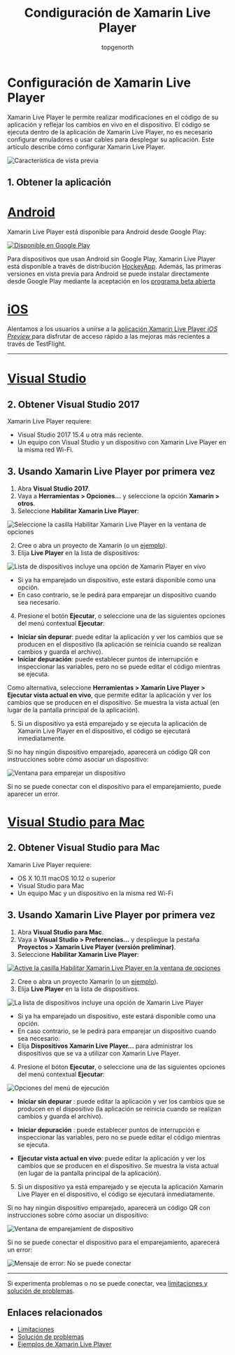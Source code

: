 ﻿---
title: Condiguración de Xamarin Live Player
description: Editar y probar aplicaciones en tiempo real en dispositivos iOS o Android
ms.prod: xamarin
ms.assetid: 5DDF9203-8826-4B04-93F5-B8D07EDE3873
ms.technology: xamarin-cross-platform
author: topgenorth
ms.author: toopge
ms.date: 11/22/2017
ms.openlocfilehash: 6a721eedc278864b79d5f2b3cb16fb7075bfb15d
ms.sourcegitcommit: 945df041e2180cb20af08b83cc703ecd1aedc6b0
ms.translationtype: MT
ms.contentlocale: es-ES
ms.lasthandoff: 04/04/2018
---
# <a name="xamarin-live-player-setup"></a>Configuración de Xamarin Live Player

Xamarin Live Player le permite realizar modificaciones en el código de su aplicación y reflejar los cambios en vivo en el dispositivo. El código se ejecuta dentro de la aplicación de Xamarin Live Player, no es necesario configurar emuladores o usar cables para desplegar su aplicación. Este artículo describe cómo configurar Xamarin Live Player.

![Característica de vista previa](~/media/shared/preview.png)

## <a name="1-get-the-app"></a>1. Obtener la aplicación

# <a name="androidtabandroid"></a>[Android](#tab/android)

Xamarin Live Player está disponible para Android desde Google Play:

[ ![Disponible en Google Play](install-images/google-play-badge.png)](https://play.google.com/store/apps/details?id=com.xamarin.live)

Para dispositivos que usan Android sin Google Play, Xamarin Live Player está disponible a través de distribución [HockeyApp](https://aka.ms/xlp-hockeyapp). Además, las primeras versiones en vista previa para Android se puede instalar directamente desde Google Play mediante la aceptación en los [programa beta abierta](https://play.google.com/apps/testing/com.xamarin.live)

# <a name="iostabios"></a>[iOS](#tab/ios)

Alentamos a los usuarios a unirse a la [aplicación Xamarin Live Player _iOS Preview_ ](https://aka.ms/liveplayeralpha) para disfrutar de acceso rápido a las mejoras más recientes a través de TestFlight.

-----

# <a name="visual-studiotabwindows"></a>[Visual Studio](#tab/windows)

## <a name="2-get-visual-studio-2017"></a>2. Obtener Visual Studio 2017

Xamarin Live Player requiere:

- Visual Studio 2017 15.4 u otra más reciente.
- Un equipo con Visual Studio y un dispositivo con Xamarin Live Player en la misma red Wi-Fi.

## <a name="3-using-xamarin-live-player-for-the-first-time"></a>3. Usando Xamarin Live Player por primera vez

1. Abra **Visual Studio 2017**.
2. Vaya a **Herramientas > Opciones...**  y seleccione la opción **Xamarin > otros**.
3. Seleccione **Habilitar Xamarin Live Player**:

  ![Seleccione la casilla Habilitar Xamarin Live Player en la ventana de opciones](install-images/vs2017-options.png)

2. Cree o abra un proyecto de Xamarin (o un [ejemplo](~/tools/live-player/samples.md)).
3. Elija **Live Player** en la lista de dispositivos:

  ![Lista de dispositivos incluye una opción de Xamarin Player en vivo](install-images/devices-empty-windows.png)

  * Si ya ha emparejado un dispositivo, este estará disponible como una opción.
  * En caso contrario, se le pedirá para emparejar un dispositivo cuando sea necesario.
4. Presione el botón **Ejecutar**, o seleccione una de las siguientes opciones del menú contextual **Ejecutar**:

  - **Iniciar sin depurar**: puede editar la aplicación y ver los cambios que se producen en el dispositivo (la aplicación se reinicia cuando se realizan cambios y guarda el archivo).
  - **Iniciar depuración**: puede establecer puntos de interrupción e inspeccionar las variables, pero no se puede editar el código mientras se ejecuta.

  Como alternativa, seleccione **Herramientas > Xamarin Live Player > Ejecutar vista actual en vivo**, que permite editar la aplicación y ver los cambios que se producen en el dispositivo. Se muestra la vista actual (en lugar de la pantalla principal de la aplicación).

5. Si un dispositivo ya está emparejado y se ejecuta la aplicación de Xamarin Live Player en el dispositivo, el código se ejecutará inmediatamente.

  Si no hay ningún dispositivo emparejado, aparecerá un código QR con instrucciones sobre cómo asociar un dispositivo:

  ![Ventana para emparejar un dispositivo](install-images/manage-empty-windows.png)

  Si no se puede conectar con el dispositivo para el emparejamiento, puede aparecer un error.

# <a name="visual-studio-for-mactabmacos"></a>[Visual Studio para Mac](#tab/macos)

## <a name="2-get-visual-studio-for-mac"></a>2. Obtener Visual Studio para Mac

Xamarin Live Player requiere:

- OS X 10.11 macOS 10.12 o superior
- Visual Studio para Mac
- Un equipo Mac y un dispositivo en la misma red Wi-Fi

## <a name="3-using-xamarin-live-player-for-the-first-time"></a>3. Usando Xamarin Live Player por primera vez

1. Abra **Visual Studio para Mac**.
2. Vaya a **Visual Studio > Preferencias...**  y despliegue la pestaña **Proyectos > Xamarin Live Player (versión preliminar)**.
3. Seleccione **Habilitar Xamarin Live Player**:

  [![Active la casilla Habilitar Xamarin Live Player en la ventana de opciones](install-images/vsmac-options-sml.png)](install-images/vsmac-options.png#lightbox)

2. Cree o abra un proyecto Xamarin (o un [ejemplo](~/tools/live-player/samples.md)).
3. Elija **Live Player** en la lista de dispositivos.

  ![La lista de dispositivos incluye una opción de Xamarin Live Player](install-images/devices.png)

  * Si ya ha emparejado un dispositivo, este estará disponible como una opción.
  * En caso contrario, se le pedirá para emparejar un dispositivo cuando sea necesario.
  * Elija **Dispositivos Xamarin Live Player...**  para administrar los dispositivos que se va a utilizar con Xamarin Live Player.

4. Presione el bóton **Ejecutar**, o seleccione una de las siguientes opciones del menú contextual **Ejecutar**:

  ![Opciones del menú de ejecución](install-images/run-menu.png)

  - **Iniciar sin depurar** : puede editar la aplicación y ver los cambios que se producen en el dispositivo (la aplicación se reinicia cuando se realizan cambios y guarda el archivo).
  - **Iniciar depuración** : puede establecer puntos de interrupción e inspeccionar las variables, pero no se puede editar el código mientras se ejecuta.
  
  - **Ejecutar vista actual en vivo**: puede editar la aplicación y ver los cambios que se producen en el dispositivo. Se muestra la vista actual (en lugar de la pantalla principal de la aplicación).

5. Si un dispositivo ya está emparejado y se ejecuta la aplicación Xamarin Live Player en el dispositivo, el código se ejecutará inmediatamente.

  Si no hay ningún dispositivo emparejado, aparecerá un código QR con instrucciones sobre cómo asociar un dispositivo:

  ![Ventana de emparejamient de dispositivo](install-images/manage-empty.png)

  Si no se puede conectar el dispositivo para el emparejamiento, aparecerá un error:

  ![Mensaje de error: No se puede conectar](install-images/error-cannot-connect.png)


-----

Si experimenta problemas o no se puede conectar, vea [limitaciones y solución de problemas](~/tools/live-player/troubleshooting.md).


## <a name="related-links"></a>Enlaces relacionados

- [Limitaciones](~/tools/live-player/limitations.md)
- [Solución de problemas](~/tools/live-player/troubleshooting.md)
- [Ejemplos de Xamarin Live Player](~/tools/livehttps://developer.xamarin.com/samples.md)
